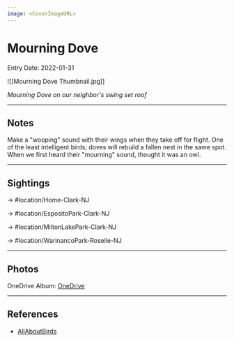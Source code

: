 ```yaml
---
image: <CoverImageURL>
---
```


# Mourning Dove
Entry Date: 2022-01-31

![[Mourning Dove Thumbnail.jpg]]

*Mourning Dove on our neighbor's swing set roof*

---------------------------------------------------------------
## Notes
Make a "wooping" sound with their wings when they take off for flight. One of the least intelligent birds; doves will rebuild a fallen nest in the same spot. When we first heard their "mourning" sound, thought it was an owl.

---------------------------------------------------------------
## Sightings

-> #location/Home-Clark-NJ 

-> #location/EspositoPark-Clark-NJ

-> #location/MiltonLakePark-Clark-NJ 

-> #location/WarinancoPark-Roselle-NJ 

---------------------------------------------------------------
## Photos
OneDrive Album: [OneDrive](https://1drv.ms/u/s!AvaIuMdCo_w-xh4DK0I10iP2zF59?e=7Db0uY)


---------------------------------------------------------------
## References
- [AllAboutBirds](https://www.allaboutbirds.org/guide/Mourning_Dove/overview)